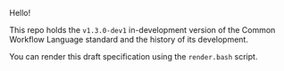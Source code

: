 Hello!

This repo holds the `v1.3.0-dev1` in-development version of the Common Workflow Language standard and the history of its development.

You can render this draft specification using the `render.bash` script.
